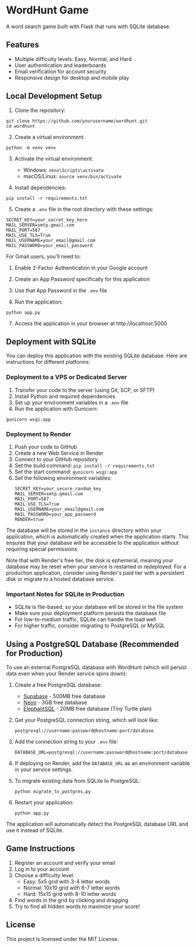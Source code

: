 # WordHunt Game

A word search game built with Flask that runs with SQLite database.

## Features

- Multiple difficulty levels: Easy, Normal, and Hard
- User authentication and leaderboards
- Email verification for account security
- Responsive design for desktop and mobile play

## Local Development Setup

1. Clone the repository:
```
git clone https://github.com/yourusername/wordhunt.git
cd wordhunt
```

2. Create a virtual environment:
```
python -m venv venv
```

3. Activate the virtual environment:
   - Windows: `venv\Scripts\activate`
   - macOS/Linux: `source venv/bin/activate`

4. Install dependencies:
```
pip install -r requirements.txt
```

5. Create a `.env` file in the root directory with these settings:
```
SECRET_KEY=your_secret_key_here
MAIL_SERVER=smtp.gmail.com
MAIL_PORT=587
MAIL_USE_TLS=True
MAIL_USERNAME=your_email@gmail.com
MAIL_PASSWORD=your_email_password
```

For Gmail users, you'll need to:
1. Enable 2-Factor Authentication in your Google account
2. Create an App Password specifically for this application
3. Use that App Password in the `.env` file

6. Run the application:
```
python app.py
```

7. Access the application in your browser at http://localhost:5000

## Deployment with SQLite

You can deploy this application with the existing SQLite database. Here are instructions for different platforms:

### Deployment to a VPS or Dedicated Server

1. Transfer your code to the server (using Git, SCP, or SFTP)
2. Install Python and required dependencies
3. Set up your environment variables in a `.env` file
4. Run the application with Gunicorn:
```
gunicorn wsgi:app
```

### Deployment to Render

1. Push your code to GitHub
2. Create a new Web Service in Render
3. Connect to your GitHub repository
4. Set the build command: `pip install -r requirements.txt`
5. Set the start command: `gunicorn wsgi:app`
6. Set the following environment variables:
   ```
   SECRET_KEY=your_secure_random_key
   MAIL_SERVER=smtp.gmail.com
   MAIL_PORT=587
   MAIL_USE_TLS=True
   MAIL_USERNAME=your_email@gmail.com
   MAIL_PASSWORD=your_app_password
   RENDER=true
   ```

The database will be stored in the `instance` directory within your application, which is automatically created when the application starts. This ensures that your database will be accessible to the application without requiring special permissions.

Note that with Render's free tier, the disk is ephemeral, meaning your database may be reset when your service is restarted or redeployed. For a production application, consider using Render's paid tier with a persistent disk or migrate to a hosted database service.

### Important Notes for SQLite in Production

- SQLite is file-based, so your database will be stored in the file system
- Make sure your deployment platform persists the database file
- For low-to-medium traffic, SQLite can handle the load well
- For higher traffic, consider migrating to PostgreSQL or MySQL

## Using a PostgreSQL Database (Recommended for Production)

To use an external PostgreSQL database with WordHunt (which will persist data even when your Render service spins down):

1. Create a free PostgreSQL database:
   - [Supabase](https://supabase.com/) - 500MB free database
   - [Neon](https://neon.tech/) - 3GB free database
   - [ElephantSQL](https://www.elephantsql.com/) - 20MB free database (Tiny Turtle plan)

2. Get your PostgreSQL connection string, which will look like:
   ```
   postgresql://username:password@hostname:port/database
   ```

3. Add the connection string to your `.env` file:
   ```
   DATABASE_URL=postgresql://username:password@hostname:port/database
   ```

4. If deploying on Render, add the `DATABASE_URL` as an environment variable in your service settings.

5. To migrate existing data from SQLite to PostgreSQL:
   ```
   python migrate_to_postgres.py
   ```

6. Restart your application:
   ```
   python app.py
   ```

The application will automatically detect the PostgreSQL database URL and use it instead of SQLite.

## Game Instructions

1. Register an account and verify your email
2. Log in to your account
3. Choose a difficulty level:
   - Easy: 5x5 grid with 3-4 letter words
   - Normal: 10x10 grid with 6-7 letter words
   - Hard: 15x15 grid with 8-10 letter words
4. Find words in the grid by clicking and dragging
5. Try to find all hidden words to maximize your score!

## License

This project is licensed under the MIT License.